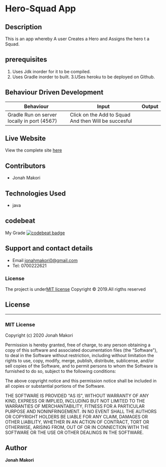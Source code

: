# Hero-Squad App

## Description
This is an app whereby A user Creates a Hero and Assigns the hero t a Squad.

## prerequisites

1. Uses Jdk inorder for it to be compiled.
2. Uses Gradle inorder to built.
3.USes heroku to be deployed on Github.



## Behaviour Driven Development

| Behaviour | Input | Output |
| --------- | ------| ------ |
|Gradle Run on server locally in port (4567)|Click on the Add to Squad And then Will be succesful|



## Live Website
View the complete site [here](https://github.com/jonahmakori/Hero-Squad)

## Contributors
 - Jonah Makori


## Technologies Used
- java


## codebeat

My Grade
[![codebeat badge](https://codebeat.co/badges/e9848b85-7e61-4086-855f-456e49d6156b)](https://codebeat.co/projects/github-com-jonahmakori-ceaser-cipher-feature-caeser-cipher)

## Support and contact details

 - Email jonahmakori0@gmail.com
 - Tel: 0700222621

### License

The project is under[MIT license](/blob/master/LICENSE)
Copyright &copy; 2019.All rigths reserved



## License
---------
### MIT License

Copyright (c) 2020 Jonah Makori

Permission is hereby granted, free of charge, to any person obtaining a copy
of this software and associated documentation files (the "Software"), to deal
in the Software without restriction, including without limitation the rights
to use, copy, modify, merge, publish, distribute, sublicense, and/or sell
copies of the Software, and to permit persons to whom the Software is
furnished to do so, subject to the following conditions:

The above copyright notice and this permission notice shall be included in all
copies or substantial portions of the Software.

THE SOFTWARE IS PROVIDED "AS IS", WITHOUT WARRANTY OF ANY KIND, EXPRESS OR
IMPLIED, INCLUDING BUT NOT LIMITED TO THE WARRANTIES OF MERCHANTABILITY,
FITNESS FOR A PARTICULAR PURPOSE AND NONINFRINGEMENT. IN NO EVENT SHALL THE
AUTHORS OR COPYRIGHT HOLDERS BE LIABLE FOR ANY CLAIM, DAMAGES OR OTHER
LIABILITY, WHETHER IN AN ACTION OF CONTRACT, TORT OR OTHERWISE, ARISING FROM,
OUT OF OR IN CONNECTION WITH THE SOFTWARE OR THE USE OR OTHER DEALINGS IN THE
SOFTWARE.


## Author

**Jonah Makori**
